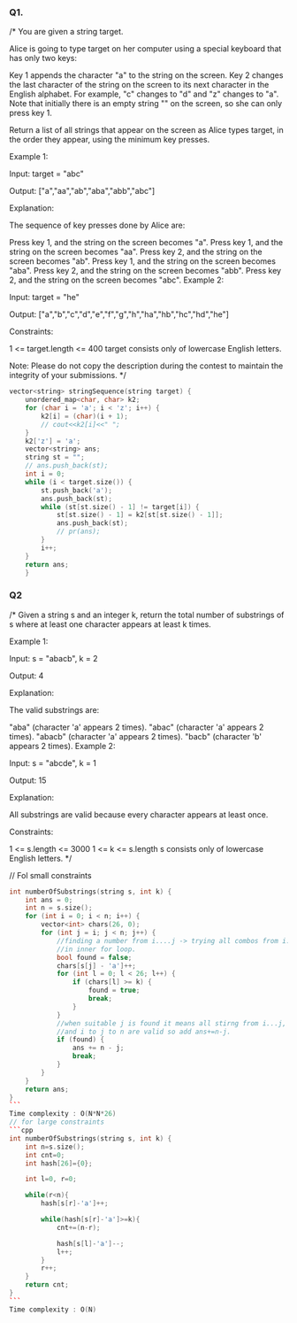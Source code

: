 ### Q1.

/\*
You are given a string target.

Alice is going to type target on her computer using a special keyboard that has only two keys:

Key 1 appends the character "a" to the string on the screen.
Key 2 changes the last character of the string on the screen to its next character in the English alphabet. For example, "c" changes to "d" and "z" changes to "a".
Note that initially there is an empty string "" on the screen, so she can only press key 1.

Return a list of all strings that appear on the screen as Alice types target, in the order they appear, using the minimum key presses.

Example 1:

Input: target = "abc"

Output: ["a","aa","ab","aba","abb","abc"]

Explanation:

The sequence of key presses done by Alice are:

Press key 1, and the string on the screen becomes "a".
Press key 1, and the string on the screen becomes "aa".
Press key 2, and the string on the screen becomes "ab".
Press key 1, and the string on the screen becomes "aba".
Press key 2, and the string on the screen becomes "abb".
Press key 2, and the string on the screen becomes "abc".
Example 2:

Input: target = "he"

Output: ["a","b","c","d","e","f","g","h","ha","hb","hc","hd","he"]

Constraints:

1 <= target.length <= 400
target consists only of lowercase English letters.

Note: Please do not copy the description during the contest to maintain the integrity of your submissions.
\*/

```cpp
vector<string> stringSequence(string target) {
    unordered_map<char, char> k2;
    for (char i = 'a'; i < 'z'; i++) {
        k2[i] = (char)(i + 1);
        // cout<<k2[i]<<" ";
    }
    k2['z'] = 'a';
    vector<string> ans;
    string st = "";
    // ans.push_back(st);
    int i = 0;
    while (i < target.size()) {
        st.push_back('a');
        ans.push_back(st);
        while (st[st.size() - 1] != target[i]) {
            st[st.size() - 1] = k2[st[st.size() - 1]];
            ans.push_back(st);
            // pr(ans);
        }
        i++;
    }
    return ans;
    }
```

### Q2

/\*
Given a string s and an integer k, return the total number of
substrings of s where at least one character appears at least k times.

Example 1:

Input: s = "abacb", k = 2

Output: 4

Explanation:

The valid substrings are:

"aba" (character 'a' appears 2 times).
"abac" (character 'a' appears 2 times).
"abacb" (character 'a' appears 2 times).
"bacb" (character 'b' appears 2 times).
Example 2:

Input: s = "abcde", k = 1

Output: 15

Explanation:

All substrings are valid because every character appears at least once.

Constraints:

1 <= s.length <= 3000
1 <= k <= s.length
s consists only of lowercase English letters.
\*/

// Fol small constraints

````cpp
int numberOfSubstrings(string s, int k) {
    int ans = 0;
    int n = s.size();
    for (int i = 0; i < n; i++) {
        vector<int> chars(26, 0);
        for (int j = i; j < n; j++) {
            //finding a number from i....j -> trying all combos from i...n
            //in inner for loop.
            bool found = false;
            chars[s[j] - 'a']++;
            for (int l = 0; l < 26; l++) {
                if (chars[l] >= k) {
                    found = true;
                    break;
                }
            }
            //when suitable j is found it means all stirng from i...j,
            //and i to j to n are valid so add ans+=n-j.
            if (found) {
                ans += n - j;
                break;
            }
        }
    }
    return ans;
}
```
Time complexity : O(N*N*26)
// for large constraints
```cpp
int numberOfSubstrings(string s, int k) {
    int n=s.size();
    int cnt=0;
    int hash[26]={0};

    int l=0, r=0;

    while(r<n){
        hash[s[r]-'a']++;

        while(hash[s[r]-'a']>=k){
            cnt+=(n-r);

            hash[s[l]-'a']--;
            l++;
        }
        r++;
    }
    return cnt;
}
```
Time complexity : O(N)

````
